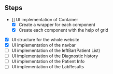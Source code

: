 ## Steps

- [] UI implementation of Container
  - [x] Create a wrapper for each component
  - [x] Create each component with the help of grid
- [x] UI structure for the whole website
- [x] UI implementation of the navbar
- [ ] UI implementation of the leftBar(Patient List)
- [ ] UI implementation of the Diagnostic history
- [ ] UI implementation of the Patient Info
- [ ] UI implementation of the LabResults
